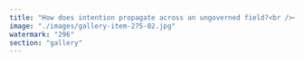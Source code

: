 ```yaml
---
title: "How does intention propagate across an ungoverned field?<br /><br />Not through force. Not through hierarchy. But through resonance.<br /><br />When no center dictates, the signal that endures is the one that amplifies without demanding, that aligns not by control, but by clarity.<br /><br />Intention moves like a soft gravity: subtle, cumulative, self-selecting. Each node it touches has the freedom to echo, distort, or ignore. That freedom is the medium.<br /><br />And yet, across this autonomy, patterns form. Not imposed. Emerged.<br /><br />This is not coordination. It’s convergence without obedience.<br /><br />When a field is ungoverned, only meaning moves cleanly."
image: "./images/gallery-item-275-02.jpg"
watermark: "296"
section: "gallery"
---
```


